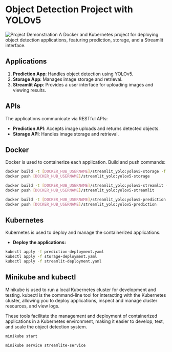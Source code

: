 # Object Detection Project with YOLOv5
![Project Demonstration](https://github.com/LuisAlfonsoGarciaCamacho/Yolo5Kubernetes/blob/bbbfce4958a6f5ce860e4f0883dd2374cbd6b1ed/img/demostration.gif)
A Docker and Kubernetes project for deploying object detection applications, featuring prediction, storage, and a Streamlit interface.

## Applications

1. **Prediction App**: Handles object detection using YOLOv5.
2. **Storage App**: Manages image storage and retrieval.
3. **Streamlit App**: Provides a user interface for uploading images and viewing results.

## APIs

The applications communicate via RESTful APIs:

- **Prediction API**: Accepts image uploads and returns detected objects.
- **Storage API**: Handles image storage and retrieval.

## Docker

Docker is used to containerize each application. Build and push commands:

```bash
docker build -t [DOCKER_HUB_USERNAME]/streamlit_yolo:yolov5-storage -f Dockerfile_storage .
docker push [DOCKER_HUB_USERNAME]/streamlit_yolo:yolov5-storage

docker build -t [DOCKER_HUB_USERNAME]/streamlit_yolo:yolov5-streamlit -f Dockerfile_streamlit .
docker push [DOCKER_HUB_USERNAME]/streamlit_yolo:yolov5-streamlit

docker build -t [DOCKER_HUB_USERNAME]/streamlit_yolo:yolov5-prediction -f Dockerfile_prediction .
docker push [DOCKER_HUB_USERNAME]/streamlit_yolo:yolov5-prediction
```

## Kubernetes

Kubernetes is used to deploy and manage the containerized applications.

* **Deploy the applications:**

```bash
kubectl apply -f prediction-deployment.yaml
kubectl apply -f storage-deployment.yaml
kubectl apply -f streamlit-deployment.yaml
```

## Minikube and kubectl

Minikube is used to run a local Kubernetes cluster for development and testing. kubectl is the command-line tool for interacting with the Kubernetes cluster, allowing you to deploy applications, inspect and manage cluster resources, and view logs.

These tools facilitate the management and deployment of containerized applications in a Kubernetes environment, making it easier to develop, test, and scale the object detection system.

```bash
minikube start

minikube service streamlite-service
```
